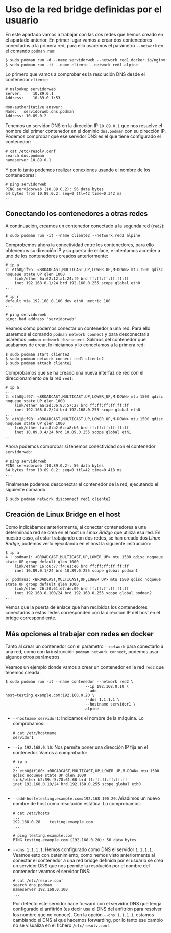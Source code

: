 # Uso de la red bridge definidas por el usuario

En este apartado vamos a trabajar con las dos redes que hemos creado en el apartado anterior.
En primer lugar vamos a crear dos contenedores conectados a la primera red, para ello usaremos el parámetro `--network` en el comando `podman run`:

```
$ sudo podman run -d --name servidorweb --network red1 docker.io/nginx
$ sudo podman run -it --name cliente --network red1 alpine
```

Lo primero que vamos a comprobar es la resolución DNS desde el contenedor `cliente`:

```
# nslookup servidorweb
Server:		10.89.0.1
Address:	10.89.0.1:53

Non-authoritative answer:
Name:	servidorweb.dns.podman
Address: 10.89.0.2
```

Tenemos un servidor DNS en la dirección IP `10.89.0.1` que nos resuelve el nombre del primer contenedor en el dominio `dns.podman` con su dirección IP. Podemos comprobar que ese servidor DNS es el que tiene configurado el contenedor:

```
# cat /etc/resolv.conf 
search dns.podman
nameserver 10.89.0.1
```

Y por lo tanto podemos realizar conexiones usando el nombre de los contenedores:

```
# ping servidorweb
PING servidorweb (10.89.0.2): 56 data bytes
64 bytes from 10.89.0.2: seq=0 ttl=42 time=0.342 ms
...
```

## Conectando los contenedores a otras redes

A continuación, creamos un contenedor conectado a la segunda red (`red2`):

```
$ sudo podman run -it --name cliente2 --network red2 alpine
```
Comprobemos ahora la conectividad entre los contenedores, para ello obtenemos su dirección IP y su puerta de enlace, e intentamos acceder a uno de los contenedores creados anteriormente:


```
# ip a
2: eth0@if95: <BROADCAST,MULTICAST,UP,LOWER_UP,M-DOWN> mtu 1500 qdisc noqueue state UP qlen 1000
    link/ether 6a:62:12:a1:24:f9 brd ff:ff:ff:ff:ff:ff
    inet 192.168.0.1/24 brd 192.168.0.255 scope global eth0
...

# ip r
default via 192.168.0.100 dev eth0  metric 100 
...

# ping servidorweb
ping: bad address 'servidorweb'
```

Veamos cómo podemos conectar un contenedor a una red. Para ello usaremos el comando `podman network connect` y para desconectarla usaremos `podman network disconnect`. Salimos del contenedor que acabamos de crear, lo iniciamos y lo conectamos a la primera red:

```
$ sudo podman start cliente2
$ sudo podman network connect red1 cliente2
$ sudo podman attach cliente2
```

Comprobamos que se ha creado una nueva interfaz de red con el direccionamiento de la red `red1`:

```
# ip a
...
2: eth0@if97: <BROADCAST,MULTICAST,UP,LOWER_UP,M-DOWN> mtu 1500 qdisc noqueue state UP qlen 1000
    link/ether aa:2d:36:83:57:27 brd ff:ff:ff:ff:ff:ff
    inet 192.168.0.2/24 brd 192.168.0.255 scope global eth0
...
3: eth1@if98: <BROADCAST,MULTICAST,UP,LOWER_UP,M-DOWN> mtu 1500 qdisc noqueue state UP qlen 1000
    link/ether fa:c8:b2:6c:a8:b6 brd ff:ff:ff:ff:ff:ff
    inet 10.89.0.4/24 brd 10.89.0.255 scope global eth1
...
```

Ahora podemos comprobar si tenemos conectividad con el contenedor `servidorweb`:

```
# ping servidorweb
PING servidorweb (10.89.0.2): 56 data bytes
64 bytes from 10.89.0.2: seq=0 ttl=42 time=0.413 ms
...
```

Finalmente podemos desconectar el contenedor de la red, ejecutando el siguiente comando:

```
$ sudo podman network disconnect red1 cliente2
```

## Creación de Linux Bridge en el host

Como indicábamos anteriormente, al conectar contenedores a una determinada red se crea en el host un *Linux Bridge* que utiliza esa red. En nuestro caso, al estar trabajando con dos redes, se han creado dos *Linux Bridge*, podemos verlo ejecutando en el host la siguiente instrucción:

```
$ ip a
4 : podman1: <BROADCAST,MULTICAST,UP,LOWER_UP> mtu 1500 qdisc noqueue state UP group default qlen 1000
    link/ether 16:c6:77:f4:e1:e6 brd ff:ff:ff:ff:ff:ff
    inet 10.89.0.1/24 brd 10.89.0.255 scope global podman1
...
6: podman2: <BROADCAST,MULTICAST,UP,LOWER_UP> mtu 1500 qdisc noqueue state UP group default qlen 1000
    link/ether 26:30:61:d7:de:09 brd ff:ff:ff:ff:ff:ff
    inet 192.168.0.100/24 brd 192.168.0.255 scope global podman2
...
```
Vemos que la puerta de enlace que han recibidos los contenedores conectados a estas redes corresponden con la dirección IP del host en el bridge correspondiente.

## Más opciones al trabajar con redes en docker

Tanto al crear un contenedor con el parámetro `--network` para conectarlo a una red, como con la instrucción `podman network connect`, podemos usar algunos otros parámetros.

Veamos un ejemplo donde vamos a crear un contenedor en la red `red2` que tenemos creada:

```
$ sudo podman run -it --name contenedor --network red2 \
                                   --ip 192.168.0.10 \
                                   --add-host=testing.example.com:192.168.0.20 \
                                   --dns 1.1.1.1 \
                                   --hostname servidor1 \
                                   alpine
```

* `--hostname servidor1`: Indicamos el nombre de la máquina. Lo comprobamos:

    ```
    # cat /etc/hostname 
    servidor1
    ```
* `--ip 192.168.0.10`: Nos permite poner una dirección IP fija en el contenedor. Vamos a comprobarlo:

    ```
    # ip a
    ...
    2: eth0@if100: <BROADCAST,MULTICAST,UP,LOWER_UP,M-DOWN> mtu 1500 qdisc noqueue state UP qlen 1000
    link/ether b2:59:f5:78:61:68 brd ff:ff:ff:ff:ff:ff
    inet 192.168.0.10/24 brd 192.168.0.255 scope global eth0
    ...
    ```
* `--add-host=testing.example.com:192.168.100.20`: Añadimos un nuevo nombre de host como resolución estática. Lo comprobamos:

    ```
    # cat /etc/hosts
    ...
    192.168.0.20	testing.example.com
    ...
    
    # ping testing.example.com
    PING testing.example.com (192.168.0.20): 56 data bytes
    ```
* `--dns 1.1.1.1`: Hemos configurado como DNS el servidor `1.1.1.1`. Veamos esto con detenimiento, como hemos visto anteriormente al conectar el contenedor a una red bridge definida por el usuario se crea un servidor DNS que nos permite la resolución por el nombre del contenedor veamos el servidor DNS:
    ```
    # cat /etc/resolv.conf 
    search dns.podman
    nameserver 192.168.0.100
    ...
    ```
    Por defecto este servidor hace forward con el servidor DNS que tenga configurado el anfitrión (es decir usa el DNS del anfitrión para resolver los nombre que no conoce). Con la opción `--dns 1.1.1.1`, estamos cambiando el DNS al que hacemos forwarding, por lo tanto ese cambio no se visualiza en el fichero `/etc/resolv.conf`.
